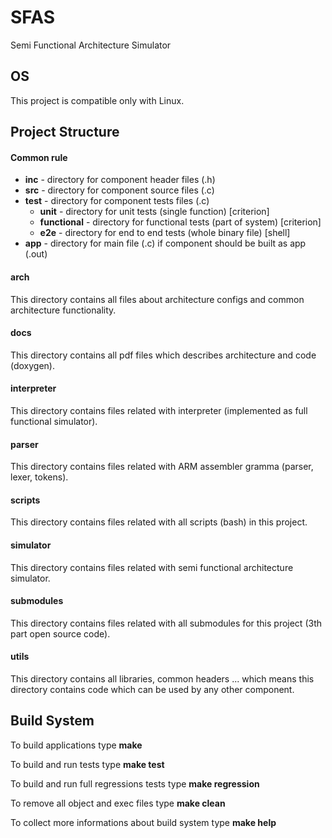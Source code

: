 # SFAS
Semi Functional Architecture Simulator

## OS ##
This project is compatible only with Linux.

## Project Structure ##

#### Common rule ####
+ **inc** - directory for component header files (.h)
+ **src** - directory for component source files (.c)
+ **test** - directory for component tests files (.c)
    + **unit** - directory for unit tests (single function) [criterion]
    + **functional** - directory for functional tests (part of system) [criterion]
    + **e2e** - directory for end to end tests (whole binary file) [shell]
+ **app** - directory for main file (.c) if component should be built as app (.out)

#### arch ####
This directory contains all files about architecture configs and common architecture functionality.

#### docs ####
This directory contains all pdf files which describes architecture and code (doxygen).

#### interpreter ####
This directory contains files related with interpreter (implemented as full functional simulator).

#### parser ####
This directory contains files related with ARM assembler gramma (parser, lexer, tokens).

#### scripts ####
This directory contains files related with all scripts (bash) in this project.

#### simulator ####
This directory contains files related with semi functional architecture simulator.

#### submodules ####
This directory contains files related with all submodules for this project (3th part open source code).

#### utils ####
This directory contains all libraries, common headers ... which means this directory contains code which can be used by any other component.

## Build System ##
To build applications type **make**

To build and run tests type **make test**

To build and run full regressions tests type **make regression**

To remove all object and exec files type **make clean**

To collect more informations about build system type **make help**